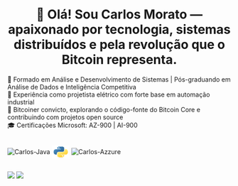 <h1 align="center"> 👋 Olá! Sou Carlos Morato — apaixonado por tecnologia, sistemas distribuídos e pela revolução que o Bitcoin representa.  </h1>

💼 Formado em Análise e Desenvolvimento de Sistemas | Pós-graduando em Análise de Dados e Inteligência Competitiva  
🔌 Experiência como projetista elétrico com forte base em automação industrial  
🧠 Bitcoiner convicto, explorando o código-fonte do Bitcoin Core e contribuindo com projetos open source  
🎓 Certificações Microsoft: AZ-900 | AI-900  

<div ali
</div>

<div style="display: inline_block"><br>
  <img align="center" alt="Carlos-Java" height="30" width="40" src="https://cdn.jsdelivr.net/gh/devicons/devicon/icons/java/java-original.svg">	
  <img align="center" alt="Carlos-Python" height="30" width="40" src="https://raw.githubusercontent.com/devicons/devicon/master/icons/python/python-original.svg">
  <img align="center" alt="Carlos-Azzure" height="30" width="40" src="https://cdn.jsdelivr.net/gh/devicons/devicon/icons/azure/azure-original.svg">
</div>

##
 
<div> 
  <a href = "mailto:morato.acarlos@gmail.com"><img src="https://img.shields.io/badge/-Gmail-%23333?style=for-the-badge&logo=gmail&logoColor=white" target="_blank"></a>
  <a href="https://www.linkedin.com/in/carlosamorato/" target="_blank"><img src="https://img.shields.io/badge/-LinkedIn-%230077B5?style=for-the-badge&logo=linkedin&logoColor=white" target="_blank"></a> 
 
 
</div>
